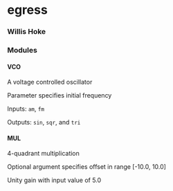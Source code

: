 # egress

### Willis Hoke

### Modules


#### VCO
A voltage controlled oscillator

Parameter specifies initial frequency

Inputs: `am`, `fm`

Outputs: `sin`, `sqr`, and `tri`


#### MUL
4-quadrant multiplication

Optional argument specifies offset in range [-10.0, 10.0]

Unity gain with input value of 5.0
